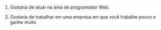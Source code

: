 1. Gostaria de atuar na área de programador Web. 


2. Gostaria de trabalhar em uma empresa em que você trabalhe pouco e ganhe muito. 
